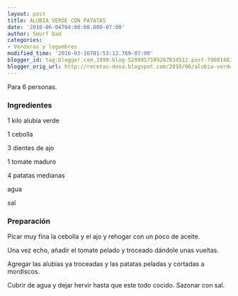 ```yaml
---
layout: post
title: ALUBIA VERDE CON PATATAS
date: '2010-06-04T04:00:00.000-07:00'
author: Smurf Dad
categories:
- Verduras y legumbres
modified_time: '2016-03-16T01:53:12.769-07:00'
blogger_id: tag:blogger.com,1999:blog-5299957599287034512.post-7908148364181126677
blogger_orig_url: http://recetas-desa.blogspot.com/2010/06/alubia-verde-con-patatas.html
---
```


Para 6 personas.

<h3>Ingredientes</h3>


1 kilo alubia verde

1 cebolla

3 dientes de ajo

1 tomate maduro

4 patatas medianas

agua

sal

<h3>Preparaci&oacute;n</h3>


Picar muy fina la cebolla y el ajo y rehogar con un poco de aceite.

Una vez echo, a&ntilde;adir el tomate pelado y troceado d&aacute;ndole unas vueltas.

Agregar las alubias ya troceadas y las patatas peladas y cortadas a mordiscos.

Cubrir de agua y dejar hervir hasta que este todo cocido. Sazonar con sal.

